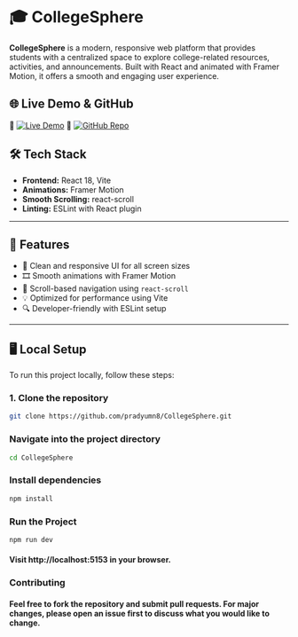 # 🎓 CollegeSphere

**CollegeSphere** is a modern, responsive web platform that provides students with a centralized space to explore college-related resources, activities, and announcements. Built with React and animated with Framer Motion, it offers a smooth and engaging user experience.

## 🌐 Live Demo & GitHub

🔗 [![Live Demo](https://img.shields.io/badge/Live%20Demo-Click%20Here-green)](https://collegesphare.netlify.app/)
🔗 [![GitHub Repo](https://img.shields.io/badge/GitHub-CollegeSphere-blue?logo=github)](https://github.com/pradyumn8/CollegeSphere.git)


## 🛠 Tech Stack

- **Frontend:** React 18, Vite
- **Animations:** Framer Motion
- **Smooth Scrolling:** react-scroll
- **Linting:** ESLint with React plugin

---

## 🚀 Features

- 📘 Clean and responsive UI for all screen sizes
- 🎞 Smooth animations with Framer Motion
- 🔗 Scroll-based navigation using `react-scroll`
- 💡 Optimized for performance using Vite
- 🔍 Developer-friendly with ESLint setup

---

## 🖥️ Local Setup

To run this project locally, follow these steps:

### 1. Clone the repository

```bash
git clone https://github.com/pradyumn8/CollegeSphere.git
```
### Navigate into the project directory
 ```bash
 cd CollegeSphere
 ```

### Install dependencies
   ```bash
  npm install
   ```
### Run the Project
   ```bash
  npm run dev
   ```
#### Visit http://localhost:5153 in your browser.

### Contributing
#### Feel free to fork the repository and submit pull requests. For major changes, please open an issue first to discuss what you would like to change.
